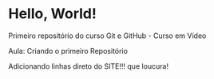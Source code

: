 # Hello, World!
 Primeiro repositório do curso Git e GitHub - Curso em Vídeo

Aula: Criando o primeiro Repositório

Adicionando linhas direto do SITE!!! que loucura!
